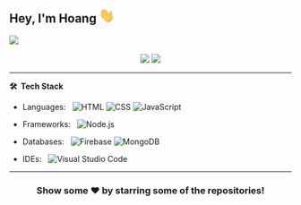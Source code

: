 <!--![](https://github.com/imKashyap/imKashyap/blob/master/banner.png)-->

## Hey, I'm Hoang <img src="./hi.gif" width="28px" alt="waving hand" />

<p align="left"> <img src="https://komarev.com/ghpvc/?username=vanminhhoang&label=MyProfileViews&color=blue&style=plastic%22%20alt=%22vanminhhoang" /> </p>

<p align = "center">
  <img src="https://github-readme-stats.vercel.app/api?username=vanminhhoang&&show_icons=true&title_color=ffffff&icon_color=bb2acf&text_color=daf7dc&bg_color=151515&hide_border=true&line_height=27">
  <img src="https://github-readme-stats.vercel.app/api/top-langs/?username=vanminhhoang&theme=dark&hide_border=true&layout=compact">
</p>

 <!--[![Kashyap's wakatime stats](https://github-readme-stats.vercel.app/api/wakatime?username=willianrod&theme=tokyonight)](https://github.com/imkashyap/github-readme-stats)-->

---

**🛠 &nbsp;Tech Stack**

-   Languages: &nbsp;
    ![HTML](https://img.shields.io/badge/-HTML-333333?style=flat&logo=HTML5)
    ![CSS](https://img.shields.io/badge/-CSS-333333?style=flat&logo=CSS3&logoColor=1572B6)
    ![JavaScript](https://img.shields.io/badge/-JavaScript-333333?style=flat&logo=javascript)

-   Frameworks: &nbsp;
    ![Node.js](https://img.shields.io/badge/-Node.js-333333?style=flat&logo=node.js)

-   Databases: &nbsp;
    ![Firebase](https://img.shields.io/badge/-Firebase-333333?style=flat&logo=firebase)
    ![MongoDB](https://img.shields.io/badge/-MongoDB-333333?style=flat&logo=mongodb)

-   IDEs: &nbsp;
    ![Visual Studio Code](https://img.shields.io/badge/-Visual%20Studio%20Code-333333?style=flat&logo=visual-studio-code&logoColor=007ACC)

---

<div align="center">

### Show some ❤️ by starring some of the repositories!

</div>

